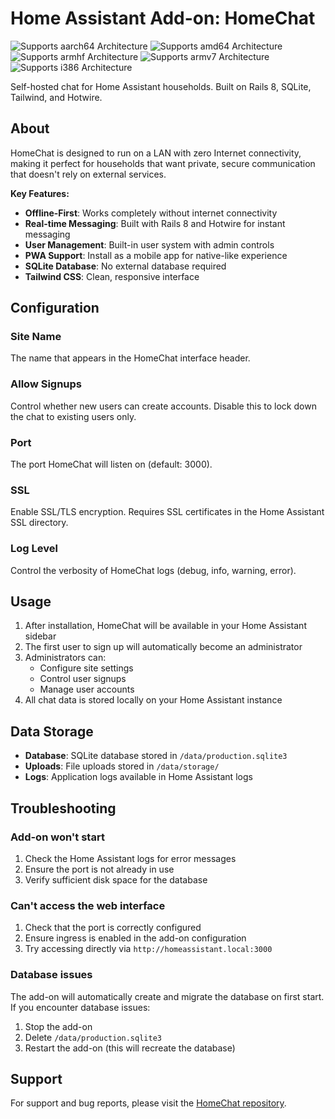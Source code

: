# Home Assistant Add-on: HomeChat

![Supports aarch64 Architecture][aarch64-shield]
![Supports amd64 Architecture][amd64-shield]
![Supports armhf Architecture][armhf-shield]
![Supports armv7 Architecture][armv7-shield]
![Supports i386 Architecture][i386-shield]

Self-hosted chat for Home Assistant households. Built on Rails 8, SQLite, Tailwind, and Hotwire.

## About

HomeChat is designed to run on a LAN with zero Internet connectivity, making it perfect for households that want private, secure communication that doesn't rely on external services.

**Key Features:**
- **Offline-First**: Works completely without internet connectivity
- **Real-time Messaging**: Built with Rails 8 and Hotwire for instant messaging
- **User Management**: Built-in user system with admin controls
- **PWA Support**: Install as a mobile app for native-like experience
- **SQLite Database**: No external database required
- **Tailwind CSS**: Clean, responsive interface

## Configuration

### Site Name
The name that appears in the HomeChat interface header.

### Allow Signups
Control whether new users can create accounts. Disable this to lock down the chat to existing users only.

### Port
The port HomeChat will listen on (default: 3000).

### SSL
Enable SSL/TLS encryption. Requires SSL certificates in the Home Assistant SSL directory.

### Log Level
Control the verbosity of HomeChat logs (debug, info, warning, error).

## Usage

1. After installation, HomeChat will be available in your Home Assistant sidebar
2. The first user to sign up will automatically become an administrator
3. Administrators can:
   - Configure site settings
   - Control user signups
   - Manage user accounts
4. All chat data is stored locally on your Home Assistant instance

## Data Storage

- **Database**: SQLite database stored in `/data/production.sqlite3`
- **Uploads**: File uploads stored in `/data/storage/`
- **Logs**: Application logs available in Home Assistant logs

## Troubleshooting

### Add-on won't start
1. Check the Home Assistant logs for error messages
2. Ensure the port is not already in use
3. Verify sufficient disk space for the database

### Can't access the web interface
1. Check that the port is correctly configured
2. Ensure ingress is enabled in the add-on configuration
3. Try accessing directly via `http://homeassistant.local:3000`

### Database issues
The add-on will automatically create and migrate the database on first start. If you encounter database issues:
1. Stop the add-on
2. Delete `/data/production.sqlite3`
3. Restart the add-on (this will recreate the database)

## Support

For support and bug reports, please visit the [HomeChat repository](https://github.com/your-username/homechat).

[aarch64-shield]: https://img.shields.io/badge/aarch64-yes-green.svg
[amd64-shield]: https://img.shields.io/badge/amd64-yes-green.svg
[armhf-shield]: https://img.shields.io/badge/armhf-yes-green.svg
[armv7-shield]: https://img.shields.io/badge/armv7-yes-green.svg
[i386-shield]: https://img.shields.io/badge/i386-yes-green.svg